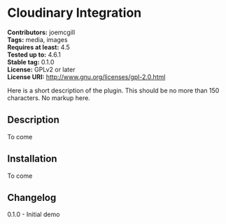 # Cloudinary Integration #
**Contributors:** joemcgill  
**Tags:** media, images  
**Requires at least:** 4.5  
**Tested up to:** 4.6.1  
**Stable tag:** 0.1.0  
**License:** GPLv2 or later  
**License URI:** http://www.gnu.org/licenses/gpl-2.0.html  

Here is a short description of the plugin.  This should be no more than 150 characters.  No markup here.

## Description ##

To come

## Installation ##

To come


## Changelog ##

 0.1.0 - Initial demo
